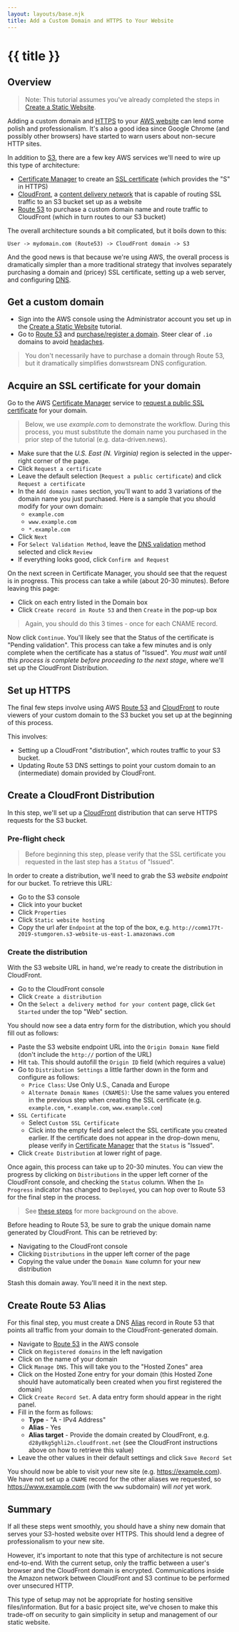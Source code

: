 ```yaml
---
layout: layouts/base.njk
title: Add a Custom Domain and HTTPS to Your Website
---
```

# {{ title }}

## Overview

> Note: This tutorial assumes you've already completed the steps in [Create a Static Website][].

Adding a custom domain and [HTTPS][] to your [AWS website][] can lend some polish and professionalism. It's also a good idea since Google Chrome (and possibly other browsers) have started to warn users about non-secure HTTP sites.

In addition to [S3][], there are a few key AWS services we'll need to wire up this type of architecture:

* [Certificate Manager][] to create an [SSL certificate][] (which provides the "S" in HTTPS)
* [CloudFront][], a [content delivery network][] that is capable of routing SSL traffic to an S3 bucket set up as a website 
* [Route 53][] to purchase a custom domain name and route traffic to CloudFront (which in turn routes to our S3 bucket)

The overall architecture sounds a bit complicated, but it boils down to this:

```
User -> mydomain.com (Route53) -> CloudFront domain -> S3
```

And the good news is that because we're using AWS, the overall process is dramatically simpler than a more traditional strategy that involves separately purchasing a domain and (pricey) SSL certificate, setting up a web server, and configuring [DNS][].

[HTTPS]: https://en.wikipedia.org/wiki/HTTPS
[AWS website]: https://data-driven.news/how-to/create-a-static-website/
[S3]: https://aws.amazon.com/s3/
[Create a Static Website]: https://data-driven.news/how-to/create-a-static-website/
[Certificate Manager]: https://aws.amazon.com/certificate-manager/
[SSL certificate]: https://en.wikipedia.org/wiki/Public_key_certificate
[CloudFront]: https://aws.amazon.com/cloudfront/
[content delivery network]: https://en.wikipedia.org/wiki/Content_delivery_network
[Route 53]: https://aws.amazon.com/route53/
[DNS]: https://en.wikipedia.org/wiki/Domain_Name_System

## Get a custom domain

* Sign into the AWS console using the Administrator account you set up in the [Create a Static Website][] tutorial.
* Go to [Route 53][] and [purchase/register a domain][]. Steer clear of `.io` domains to avoid [headaches](https://docs.aws.amazon.com/acm/latest/userguide/troubleshoot-iodomains.html).

> You don't necessarily have to purchase a domain through Route 53, but it dramatically simplifies donwstsream DNS configuration.

[purchase/register a domain]: https://docs.aws.amazon.com/Route53/latest/DeveloperGuide/domain-register.html

## Acquire an SSL certificate for your domain

Go to the AWS [Certificate Manager][] service to [request a public SSL certificate][] for your domain.

> Below, we use *example.com* to demonstrate the workflow. During this process, you must substitute the domain name you purchased in the prior step of the tutorial (e.g. data-driven.news).

* Make sure that the *U.S. East (N. Virginia)* region is selected in the upper-right corner of the page.
* Click `Request a certificate`
* Leave the default selection (`Request a public certificate`) and click `Request a certificate`
* In the `Add domain names` section, you'll want to add 3 variations of the domain name you just purchased. Here is a sample that you should modify for your own domain: 
  * `example.com`
  * `www.example.com`
  * `*.example.com`
* Click `Next`
* For `Select Validation Method`, leave the [DNS validation][] method selected and click `Review`
* If everything looks good, click `Confirm and Request`

On the next screen in Certificate Manager, you should see that the request is in progress. This process can take a while (about 20-30 minutes). Before leaving this page:

* Click on each entry listed in the Domain box
* Click `Create record in Route 53` and then `Create` in the pop-up box

> Again, you should do this 3 times - once for each CNAME record.

Now click `Continue`. You'll likely see that the Status of the certificate is "Pending validation". This process can take a few minutes and is only complete when the certificate has a status of "Issued". *You must wait until this process is complete before proceeding to the next stage*, where we'll set up the CloudFront Distribution.

[request a public SSL certificate]: https://docs.aws.amazon.com/acm/latest/userguide/gs-acm-request-public.html
[DNS validation]: https://docs.aws.amazon.com/acm/latest/userguide/gs-acm-validate-dns.html

## Set up HTTPS

The final few steps involve using AWS [Route 53][] and [CloudFront][] to route viewers of your custom domain to the S3 bucket you set up at the beginning of this process.

This involves:

* Setting up a CloudFront "distribution", which routes traffic to your S3 bucket.
* Updating Route 53 DNS settings to point your custom domain to an (intermediate) domain provided by CloudFront.

## Create a CloudFront Distribution

In this step, we'll set up a [CloudFront][] distribution that can serve HTTPS requests for the S3 bucket.

### Pre-flight check

> Before beginning this step, please verify that the SSL certificate you requested in the last step has a `Status` of "Issued".

In order to create a distribution, we'll need to grab the S3 *website endpoint* for our bucket. To retrieve this URL:

* Go to the S3 console
* Click into your bucket
* Click `Properties`
* Click `Static website hosting`
* Copy the url afer `Endpoint` at the top of the box, e.g. `http://comm177t-2019-stumgoren.s3-website-us-east-1.amazonaws.com`

### Create the distribution

With the S3 website URL in hand, we're ready to create the distribution in CloudFront.

* Go to the CloudFront console
* Click `Create a distribution`
* On the `Select a delivery method for your content` page, click `Get Started` under the top "Web" section.

You should now see a data entry form for the distribution, which you should fill out as follows:

* Paste the S3 website endpoint URL into the `Origin Domain Name` field (don't include the `http://` portion of the URL)
* Hit `tab`. This should autofill the `Origin ID` field (which requires a value)
* Go to `Distribution Settings` a little farther down in the form and configure as follows:
  * `Price Class`: Use Only U.S., Canada and Europe
  * `Alternate Domain Names (CNAMES)`: Use the same values you entered in the previous step when creating the SSL certificate (e.g. `example.com`, `*.example.com`, `www.example.com`)
* `SSL Certificate`
  * Select `Custom SSL Certificate`
  * Click into the empty field and select the SSL certificate you created earlier. If the certificate does not appear in the drop-down menu, please verify in [Certificate Manager][] that the `Status` is "Issued".
* Click `Create Distribution` at lower right of page.

Once again, this process can take up to 20-30 minutes. You can view the progress by
clicking on `Distributions` in the upper left corner of the CloudFront console, and checking the `Status` column. When the `In Progress` indicator has changed to `Deployed`, you can hop over to Route 53 for the final step in the process.

> See [these steps][] for more background on the above.

Before heading to Route 53, be sure to grab the unique domain name generated by CloudFront. This can be retrieved by:

* Navigating to the CloudFront console
* Clicking `Distributions` in the upper left corner of the page
* Copying the value under the `Domain Name` column for your new distribution

Stash this domain away. You'll need it in the next step.

## Create Route 53 Alias

For this final step, you must create a DNS [Alias][] record in Route 53 that points
all traffic from your domain to the CloudFront-generated domain. 

* Navigate to [Route 53][] in the AWS console
* Click on `Registered domains` in the left navigation
* Click on the name of your domain
* Click `Manage DNS`. This will take you to the "Hosted Zones" area
* Click on the Hosted Zone entry for your domain (this Hosted Zone should have automatically been created when you first registered the domain)
* Click `Create Record Set`. A data entry form should appear in the right panel.
* Fill in the form as follows:
  * **Type** - "A - IPv4 Address"
  * **Alias** - Yes
  * **Alias target** - Provide the domain created by CloudFront, e.g. `d28y8kg5ghli2n.cloudfront.net` (see the CloudFront instructions above on how to retrieve this value) 
* Leave the other values in their default settings and click `Save Record Set`

You should now be able to visit your new site (e.g. https://example.com). We have not set up a `CNAME` record for the other aliases we requested, so https://www.example.com (with the `www` subdomain) will *not* yet work.

## Summary

If all these steps went smoothly, you should have a shiny new domain that serves your S3-hosted website over HTTPS. This should lend a degree of professionalism to your new site.

However, it's important to note that this type of architecture
is not secure end-to-end. With the current setup, only the traffic between a user's browser and the CloudFront domain is encrypted. Communications inside the Amazon network between CloudFront and S3 continue to be performed over unsecured HTTP.

This type of setup may not be appropriate for hosting sensitive files/information. But for a basic project site, we've chosen to make this trade-off on security to gain simplicity in setup and management of our static website.

[Alias]: https://docs.aws.amazon.com/Route53/latest/DeveloperGuide/resource-record-sets-values-alias.html
[Amazon Web Services]: https://aws.amazon.com/
[AWS Administrator account]: https://docs.aws.amazon.com/AmazonCloudFront/latest/DeveloperGuide/setting-up-cloudfront.html
[Simple Storage Service]: https://aws.amazon.com/s3/
[set up a distribution]: https://aws.amazon.com/premiumsupport/knowledge-center/cloudfront-https-requests-s3/#
[these steps]: https://aws.amazon.com/premiumsupport/knowledge-center/cloudfront-https-requests-s3/#

